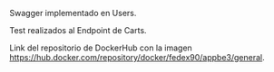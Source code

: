 Swagger implementado en Users.

Test realizados al Endpoint de Carts.

Link del repositorio de DockerHub con la imagen https://hub.docker.com/repository/docker/fedex90/appbe3/general. 